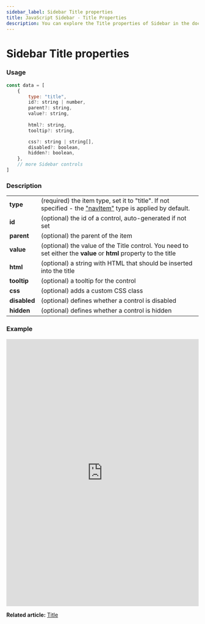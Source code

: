 ```yaml
---
sidebar_label: Sidebar Title properties
title: JavaScript Sidebar - Title Properties 
description: You can explore the Title properties of Sidebar in the documentation of the DHTMLX JavaScript UI library. Browse developer guides and API reference, try out code examples and live demos, and download a free 30-day evaluation version of DHTMLX Suite.
---
```


# Sidebar Title properties

### Usage

~~~js
const data = [
	{
		type: "title",
		id?: string | number,
		parent?: string,
		value?: string,
	
		html?: string,
		tooltip?: string,

		css?: string | string[],
		disabled?: boolean,
		hidden?: boolean,
    },
	// more Sidebar controls
]
~~~

### Description

<table>
	<tbody>
        <tr>
			<td><b>type</b></td>
			<td>(required) the item type, set it to "title". If not specified - the <a href="../../navitem">"navItem"</a> type is applied by default.</td>
		</tr>
		<tr>
			<td><b>id</b></td>
			<td>(optional) the id of a control, auto-generated if not set</td>
		</tr>
		<tr>
			<td><b>parent</b></td>
			<td>(optional) the parent of the item</td>
		</tr>
		<tr>
			<td><b>value</b></td>
			<td>(optional) the value of the Title control. You need to set either the <b>value</b> or <b>html</b> property to the title</td>
		</tr>
        <tr>
			<td><b>html</b></td>
			<td>(optional) a string with HTML that should be inserted into the title</td>
		</tr>
		<tr>
			<td><b>tooltip</b></td>
			<td>(optional) a tooltip for the control</td>
		</tr>
		<tr>
			<td><b>css</b></td>
			<td>(optional) adds a custom CSS class</td>
		</tr>
		<tr>
			<td><b>disabled</b></td>
			<td>(optional) defines whether a control is disabled</td>
		</tr>
        <tr>
			<td><b>hidden</b></td>
			<td>(optional) defines whether a control is hidden</td>
		</tr>
    </tbody>
</table>

### Example

<iframe src="https://snippet.dhtmlx.com/xb6av4qj?mode=js" frameborder="0" class="snippet_iframe" width="100%" height="700"></iframe>

**Related article:** [Title](sidebar/title.md)